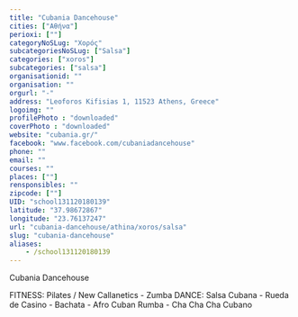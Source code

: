 ```yaml
---
title: "Cubania Dancehouse"
cities: ["Αθήνα"]
perioxi: [""]
categoryNoSLug: "Χορός"
subcategoriesNoSLug: ["Salsa"]
categories: ["xoros"]
subcategories: ["salsa"]
organisationid: ""
organisation: ""
orgurl: "-"
address: "Leoforos Kifisias 1, 11523 Athens, Greece"
logoimg: ""
profilePhoto : "downloaded"
coverPhoto : "downloaded"
website: "cubania.gr/"
facebook: "www.facebook.com/cubaniadancehouse"
phone: ""
email: ""
courses: ""
places: [""]
rensponsibles: ""
zipcode: [""]
UID: "school131120180139"
latitude: "37.98672867"
longitude: "23.76137247"
url: "cubania-dancehouse/athina/xoros/salsa"
slug: "cubania-dancehouse"
aliases:
    - /school131120180139
---
```



Cubania Dancehouse

FITNESS: Pilates / New Callanetics - Zumba DANCE: Salsa Cubana - Rueda de Casino - Bachata - Afro Cuban Rumba - Cha Cha Cha Cubano